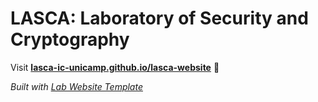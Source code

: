 
# LASCA: Laboratory of Security and Cryptography 

Visit **[lasca-ic-unicamp.github.io/lasca-website](https://lasca-ic-unicamp.github.io/lasca-website)** 🚀

_Built with [Lab Website Template](https://greene-lab.gitbook.io/lab-website-template-docs)_
